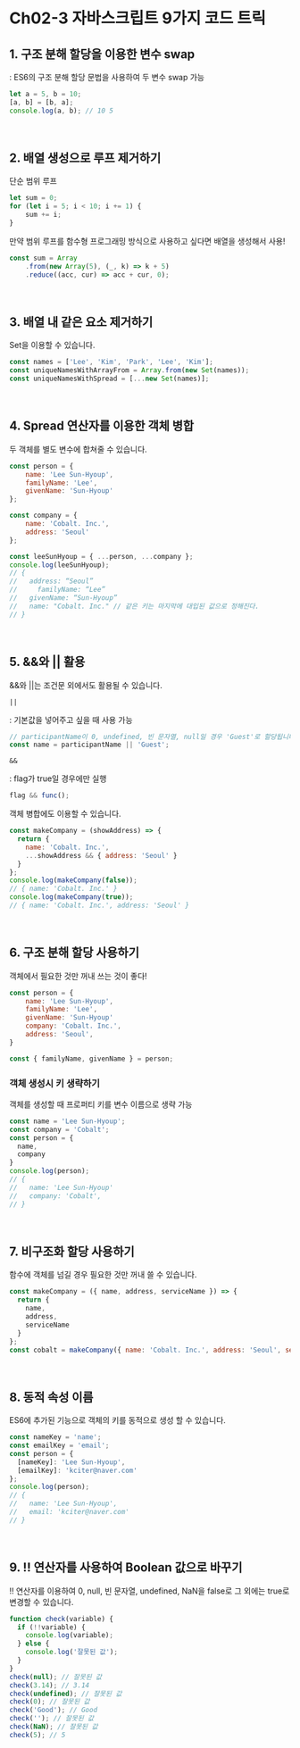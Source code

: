 # Ch02-3 자바스크립트 9가지 코드 트릭

## 1. 구조 분해 할당을 이용한 변수 swap
: ES6의 구조 분해 할당 문법을 사용하여 두 변수 swap 가능

```js
let a = 5, b = 10;
[a, b] = [b, a];
console.log(a, b); // 10 5
```
<br/>

## 2. 배열 생성으로 루프 제거하기

단순 범위 루프

```js
let sum = 0;
for (let i = 5; i < 10; i += 1) {
    sum += i;
}
```

만약 범위 루프를 함수형 프로그래밍 방식으로 사용하고 싶다면 배열을 생성해서 사용!

```js
const sum = Array
    .from(new Array(5), (_, k) => k + 5)
    .reduce((acc, cur) => acc + cur, 0);
```
<br/>

## 3. 배열 내 같은 요소 제거하기
Set을 이용할 수 있습니다.

```js
const names = ['Lee', 'Kim', 'Park', 'Lee', 'Kim'];
const uniqueNamesWithArrayFrom = Array.from(new Set(names));
const uniqueNamesWithSpread = [...new Set(names)];
```

<br/>

## 4. Spread 연산자를 이용한 객체 병합
두 객체를 별도 변수에 합쳐줄 수 있습니다.

```js
const person = {
    name: 'Lee Sun-Hyoup',
    familyName: 'Lee',
    givenName: 'Sun-Hyoup'
};

const company = {
    name: 'Cobalt. Inc.',
    address: 'Seoul'
};

const leeSunHyoup = { ...person, ...company };
console.log(leeSunHyoup);
// {
//   address: “Seoul”
//     familyName: “Lee”
//   givenName: “Sun-Hyoup”
//   name: "Cobalt. Inc." // 같은 키는 마지막에 대입된 값으로 정해진다.
// }
```

<br/>

## 5. &&와 || 활용
&&와 ||는 조건문 외에서도 활용될 수 있습니다.


`||`

: 기본값을 넣어주고 싶을 때 사용 가능
```js
// participantName이 0, undefined, 빈 문자열, null일 경우 'Guest'로 할당됩니다.
const name = participantName || 'Guest';
```
`&&`

: flag가 true일 경우에만 실행

```js
flag && func();
```

객체 병합에도 이용할 수 있습니다.

```js
const makeCompany = (showAddress) => {
  return {
    name: 'Cobalt. Inc.',
    ...showAddress && { address: 'Seoul' }
  }
};
console.log(makeCompany(false));
// { name: 'Cobalt. Inc.' }
console.log(makeCompany(true));
// { name: 'Cobalt. Inc.', address: 'Seoul' }
```
<br/>

## 6. 구조 분해 할당 사용하기
객체에서 필요한 것만 꺼내 쓰는 것이 좋다!

```js
const person = {
    name: 'Lee Sun-Hyoup',
    familyName: 'Lee',
    givenName: 'Sun-Hyoup'
    company: 'Cobalt. Inc.',
    address: 'Seoul',
}

const { familyName, givenName } = person;
```

### 객체 생성시 키 생략하기
객체를 생성할 때 프로퍼티 키를 변수 이름으로 생략 가능

```js
const name = 'Lee Sun-Hyoup';
const company = 'Cobalt';
const person = {
  name,
  company
}
console.log(person);
// {
//   name: 'Lee Sun-Hyoup'
//   company: 'Cobalt',
// }
```

<br/>

## 7. 비구조화 할당 사용하기
함수에 객체를 넘길 경우 필요한 것만 꺼내 쓸 수 있습니다.

```js
const makeCompany = ({ name, address, serviceName }) => {
  return {
    name,
    address,
    serviceName
  }
};
const cobalt = makeCompany({ name: 'Cobalt. Inc.', address: 'Seoul', serviceName: 'Present' });
```

<br/>

## 8. 동적 속성 이름
ES6에 추가된 기능으로 객체의 키를 동적으로 생성 할 수 있습니다.


```js
const nameKey = 'name';
const emailKey = 'email';
const person = {
  [nameKey]: 'Lee Sun-Hyoup',
  [emailKey]: 'kciter@naver.com'
};
console.log(person);
// {
//   name: 'Lee Sun-Hyoup',
//   email: 'kciter@naver.com'
// }
```
<br/>

## 9. !! 연산자를 사용하여 Boolean 값으로 바꾸기
!! 연산자를 이용하여 0, null, 빈 문자열, undefined, NaN을 false로 그 외에는 true로 변경할 수 있습니다.

```js
function check(variable) {
  if (!!variable) {
    console.log(variable);
  } else {
    console.log('잘못된 값');
  }
}
check(null); // 잘못된 값
check(3.14); // 3.14
check(undefined); // 잘못된 값
check(0); // 잘못된 값
check('Good'); // Good
check(''); // 잘못된 값
check(NaN); // 잘못된 값
check(5); // 5
```